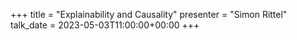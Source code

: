 +++
title = "Explainability and Causality"
presenter = "Simon Rittel"
talk_date = 2023-05-03T11:00:00+00:00
+++


